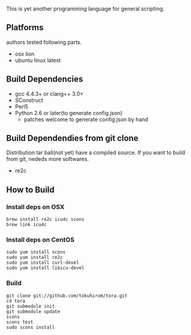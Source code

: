 This is yet another programming language for general scripting.

Platforms
---------

authors tested following parts.

  * osx lion
  * ubuntu linux latest

Build Dependencies
------------------

 * gcc 4.4.3+ or clang++ 3.0+
 * SConstruct
 * Perl5
 * Python 2.6 or later(to generate config.json)
   * patches welcome to generate config.json by hand

Build Dependendies from git clone
---------------------------------

Distribution tar ball(not yet) have a compiled source.
If you want to build from git, nededs more softwares.

  * re2c

How to Build
------------

### Install deps on OSX

    brew install re2c icu4c scons
    brew link icu4c

### Install deps on CentOS

    sudo yum install scons
    sudo yum install re2c
    sudo yum install curl-devel
    sudo yum install libicu-devel

### Build

    git clone git://github.com/tokuhirom/tora.git
    cd tora
    git submodule init
    git submodule update
    scons
    scons test
    sudo scons install

